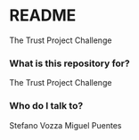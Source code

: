 # README #

The Trust Project Challenge 

### What is this repository for? ###

The Trust Project Challenge 

### Who do I talk to? ###

Stefano Vozza
Miguel Puentes
